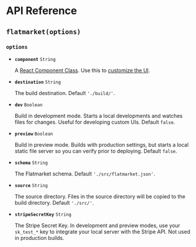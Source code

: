 # API Reference

## `flatmarket(options)`

### `options`

- **`component`** `String`

    A [React Component Class](http://facebook.github.io/react/docs/top-level-api.html#react.createclass). Use this to [customize the UI](https://github.com/christophercliff/flatmarket/blob/master/CUSTOMIZATION.md).

- **`destination`** `String`

    The build destination. Default `'./build/'`.

- **`dev`** `Boolean`

    Build in development mode. Starts a local developments and watches files for changes. Useful for developing custom UIs. Default `false`.

- **`preview`** `Boolean`

    Build in preview mode. Builds with production settings, but starts a local static file server so you can verify prior to deploying. Default `false`.

- **`schema`** `String`

    The Flatmarket schema. Default `'./src/flatmarket.json'`.

- **`source`** `String`

    The source directory. Files in the source directory will be copied to the build directory. Default `'./src/'`.

- **`stripeSecretKey`** `String`

    The Stripe Secret Key. In development and preview modes, use your `sk_test_*` key to integrate your local server with the Stripe API. Not used in production builds.
